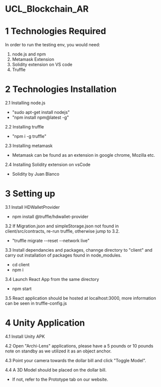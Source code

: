 # UCL_Blockchain_AR
# 1 Technologies Required
In order to run the testing env, you would need:  
1. node.js and npm  
2. Metamask Extension  
3. Solidity extension on VS code  
4. Truffle  

# 2 Technologies Installation
2.1 Installing node.js   
- "sudo apt-get install nodejs"  
- "npm install npm@latest -g"  

2.2 Installing truffle   
- "npm i -g truffle"  
  
2.3 Installing metamask  
- Metamask can be found as an extension in google chrome, Mozilla etc.  
  
2.4 Installing Solidity extension on vsCode  
- Solidity by Juan Blanco  
  
# 3 Setting up  
3.1 Install HDWalletProvider
- npm install @truffle/hdwallet-provider

3.2 If Migration.json and simpleStorage.json not found in client/src/contracts, re-run truffle, otherwise jump to 3.2.  
- "truffle migrate --reset --network live"  

3.3 Install dependancies and packages, channge directory to "client" and carry out installation of packages found in node_modules.  
- cd client  
- npm i  

3.4 Launch React App from the same directory   
- npm start    

3.5 React application should be hosted at localhost:3000, more information can be seen in truffle-config.js  

# 4 Unity Application 
4.1 Install Unity APK 

4.2 Open "Archi-Lens" applications, please have a 5 pounds or 10 pounds note on standby as we utilized it as an object anchor.

4.3 Point your camera towards the dollar bill and click "Toggle Model". 

4.4 A 3D Model should be placed on the dollar bill. 
- If not, refer to the Prototype tab on our website.
